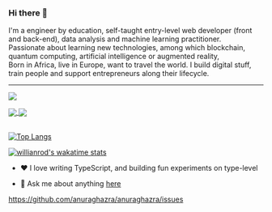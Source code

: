 ### Hi there 👋

I'm a engineer by education, self-taught entry-level web developer (front and back-end), data analysis and machine learning practitioner. <br>
Passionate about learning new technologies, among which blockchain, quantum computing, artificial intelligence or augmented reality, </br> 
Born in Africa, live in Europe, want to travel the world. I build digital stuff, train people and support entrepreneurs along their lifecycle.

<hr>


![](https://komarev.com/ghpvc/?username=dnzengou) <br />

<a href="https://github.com/dnzengou/github-readme-stats">
  <img align="center" src="https://github-readme-stats.vercel.app/api?username=dnzengou&count_private=true&show_icons=true&theme=buefy&hide=prs,issues,contribs" />
</a>
<a href="https://github.com/dnzengou/github-readme-stats">
  <img align="center" src="https://github-readme-stats.vercel.app/api/pin/?username=dnzengou&repo=github-readme-stats&show_owner=true" />
</a>

<br />
<br />


<!-- [![Desire's GitHub stats](https://github-readme-stats.vercel.app/api?username=dnzengou&count_private=true&show_icons=true&theme=buefy&hide=prs,issues,contribs)](https://github.com/anuraghazra/github-readme-stats)

[![Readme Card](https://github-readme-stats.vercel.app/api/pin/?username=dnzengou&repo=github-readme-stats&show_owner=true)](https://github.com/dnzengou/github-readme-stats)-->

[![Top Langs](https://github-readme-stats.vercel.app/api/top-langs/?username=dnzengou&layout=compact&exclude_repo=github-readme-stats,dnzengou.github.io)](https://github.com/dnzengou/github-readme-stats)

[![willianrod's wakatime stats](https://github-readme-stats.vercel.app/api/wakatime?username=willianrod)](https://github.com/anuraghazra/github-readme-stats)


- ❤️ I love writing TypeScript, and building fun experiments on type-level

- 💬 Ask me about anything [here](https://github.com/anuraghazra/anuraghazra/issues)

<!--
**dnzengou/dnzengou** is a ✨ _special_ ✨ repository because its `README.md` (this file) appears on your GitHub profile.

Here are some ideas to get you started:

- 🔭 I’m currently working on ...
- 🌱 I’m currently learning ...
- 👯 I’m looking to collaborate on ...
- 🤔 I’m looking for help with ...
- 💬 Ask me about ...
- 📫 How to reach me: ...
- 😄 Pronouns: ...
- ⚡ Fun fact: ...
-->


https://github.com/anuraghazra/anuraghazra/issues
